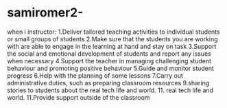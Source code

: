 # samiromer2-

when i instructor:
1.Deliver tailored teaching activities to individual students or small groups of students
2.Make sure that the students you are working with are able to engage in the learning at hand and stay on task
3.Support the social and emotional development of students and report any issues when necessary
4.Support the teacher in managing challenging student behaviour and promoting positive behaviour
5.Guide and monitor student progress
6.Help with the planning of some lessons
7.Carry out administrative duties, such as preparing classroom resources
9.sharing stories to students about the real tech life and world.
11. real tech life and world.
11.Provide support outside of the classroom 

